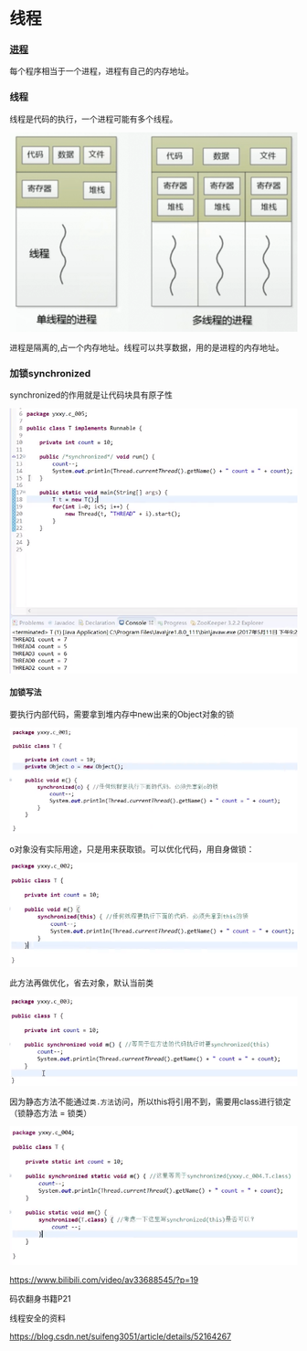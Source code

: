 # 线程

### [进程](component/process.md)  

每个程序相当于一个进程，进程有自己的内存地址。

### 线程

线程是代码的执行，一个进程可能有多个线程。

![](../images/t05.png)  

进程是隔离的,占一个内存地址。线程可以共享数据，用的是进程的内存地址。 

### 加锁synchronized

synchronized的作用就是让代码块具有原子性

![](../images/t10.png)  

#### 加锁写法

要执行内部代码，需要拿到堆内存中new出来的Object对象的锁

![](../images/t06.png)

o对象没有实际用途，只是用来获取锁。可以优化代码，用自身做锁：

![](../images/t07.png)  

此方法再做优化，省去对象，默认当前类

![](../images/t08.png)

因为静态方法不能通过``类.方法``访问，所以this将引用不到，需要用class进行锁定（锁静态方法 = 锁类）

![](../images/t09.png)  







https://www.bilibili.com/video/av33688545/?p=19

码农翻身书籍P21

线程安全的资料

https://blog.csdn.net/suifeng3051/article/details/52164267































